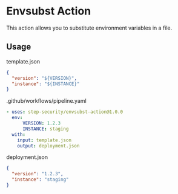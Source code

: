 # Envsubst Action 

This action allows you to substitute environment variables in a file.

## Usage

template.json
```json
{
  "version": "${VERSION}",
  "instance": "${INSTANCE}"
}
```

.github/workflows/pipeline.yaml
```yaml
- uses: step-security/envsubst-action@1.0.0
  env:
      VERSION: 1.2.3
      INSTANCE: staging
  with:
    input: template.json
    output: deployment.json
```


deployment.json
```json
{
  "version": "1.2.3",
  "instance": "staging"
}
```
